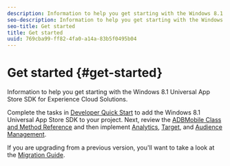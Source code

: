 ```yaml
---
description: Information to help you get starting with the Windows 8.1 Universal App Store SDK for Experience Cloud Solutions.
seo-description: Information to help you get starting with the Windows 8.1 Universal App Store SDK for Experience Cloud Solutions.
seo-title: Get started
title: Get started
uuid: 769cba99-ff82-4fa0-a14a-83b5f0495b04
---
```


# Get started {#get-started}

Information to help you get starting with the Windows 8.1 Universal App Store SDK for Experience Cloud Solutions.

Complete the tasks in [Developer Quick Start](/help/windows-appstore/c-getting-started/dev-qs.md) to add the Windows 8.1 Universal App Store SDK to your project. Next, review the [ADBMobile Class and Method Reference](/help/windows-appstore/c-configuration) and then implement [Analytics](/help/windows-appstore/analytics/analytics.md), [Target](/help/windows-appstore/target/target.md), and [Audience Management](/help/windows-appstore/target/target.md).

If you are upgrading from a previous version, you'll want to take a look at the [Migration Guide](/help/windows-appstore/migration-v3.md). 
